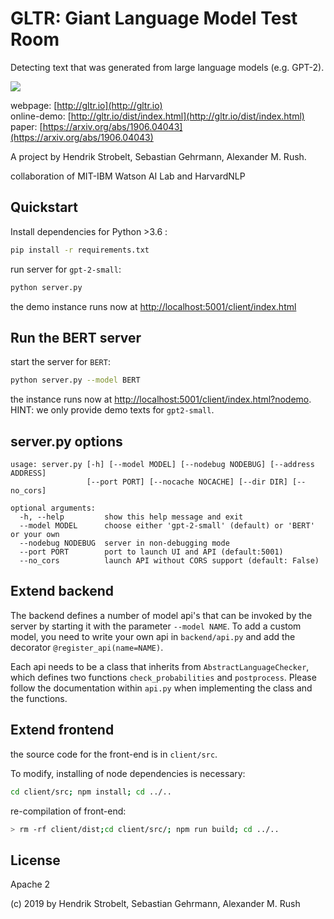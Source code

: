 # GLTR: Giant Language Model Test Room
Detecting text that was generated from large language models (e.g. GPT-2).

<a href='http://gltr.io'>
  <img src='figs/overview.png' >
</a>



webpage: [http://gltr.io](http://gltr.io)<br>
online-demo: [http://gltr.io/dist/index.html](http://gltr.io/dist/index.html)<br>
paper: [https://arxiv.org/abs/1906.04043](https://arxiv.org/abs/1906.04043) 

A project by Hendrik Strobelt, Sebastian Gehrmann, Alexander M. Rush.

collaboration of MIT-IBM Watson AI Lab and HarvardNLP

## Quickstart

Install dependencies for Python >3.6 :

```bash
pip install -r requirements.txt
```

run server for `gpt-2-small`:

```bash
python server.py

```

the demo instance runs now at [http://localhost:5001/client/index.html](http://localhost:5001/client/index.html)

## Run the BERT server

start the server for `BERT`:
```bash
python server.py --model BERT
```

the instance runs now at [http://localhost:5001/client/index.html?nodemo](http://localhost:5001/client/index.html?nodemo). HINT: we only provide demo texts for `gpt2-small`.


## server.py options

```
usage: server.py [-h] [--model MODEL] [--nodebug NODEBUG] [--address ADDRESS]
                 [--port PORT] [--nocache NOCACHE] [--dir DIR] [--no_cors]

optional arguments:
  -h, --help         show this help message and exit
  --model MODEL		 choose either 'gpt-2-small' (default) or 'BERT' or your own
  --nodebug NODEBUG  server in non-debugging mode
  --port PORT	     port to launch UI and API (default:5001)
  --no_cors          launch API without CORS support (default: False)

```


## Extend backend

The backend defines a number of model api's that can be invoked by the server by starting it with the parameter `--model NAME`. To add a custom model, you need to write your own api in `backend/api.py` and add the decorator `@register_api(name=NAME)`.

Each api needs to be a class that inherits from `AbstractLanguageChecker`, which defines two functions `check_probabilities` and `postprocess`. Please follow the documentation within `api.py` when implementing the class and the functions.


## Extend frontend
the source code for the front-end is in `client/src`.

To modify, installing of node dependencies is necessary:

```bash
cd client/src; npm install; cd ../..
```
re-compilation of front-end:

```bash
> rm -rf client/dist;cd client/src/; npm run build; cd ../..
```

## License

Apache 2

(c) 2019 by Hendrik Strobelt, Sebastian Gehrmann, Alexander M. Rush







